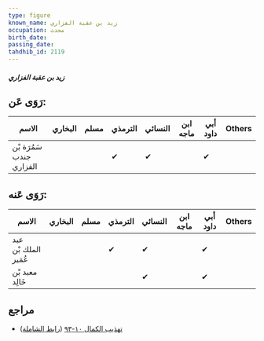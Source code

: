 ```yaml
---
type: figure
known_name: زيد بن عقبة الفزاري
occupation: محدث
birth_date:
passing_date:
tahdhib_id: 2119
---
```

##### زيد بن عقبة الفزاري

## رَوَى عَن:
| الاسم                    | البخاري | مسلم | الترمذي | النسائي | ابن ماجه | أبي داود | Others |
| ------------------------ | ------- | ---- | ------- | ------- | -------- | -------- | ------ |
| سَمُرَة بْن جندب الفزاري |         |      | ✔       | ✔       |          | ✔        |        |
## رَوَى عَنه:
| الاسم                | البخاري | مسلم | الترمذي | النسائي | ابن ماجه | أبي داود | Others |
| -------------------- | ------- | ---- | ------- | ------- | -------- | -------- | ------ |
| عبد الملك بْن عُمَير |         |      | ✔       | ✔       |          | ✔        |        |
| معبد بْن خَالِد      |         |      |         | ✔       |          | ✔        |        |
## مراجع
- [تهذيب الكمال ١٠-٩٣](obsidian://open?vault=Tahdhib-al-Kamal&file=Figures/٢١١٩-زيد%20بن%20عقبة%20الفزاري) ([رابط الشاملة](https://shamela.ws/book/3722/4865))